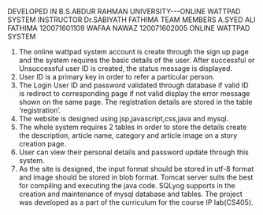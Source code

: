 DEVELOPED IN B.S.ABDUR RAHMAN UNIVERSITY---ONLINE WATTPAD SYSTEM
INSTRUCTOR
Dr.SABIYATH FATHIMA
TEAM MEMBERS
A.SYED ALI FATHIMA
120071601109
WAFAA NAWAZ
120071602005
ONLINE WATTPAD SYSTEM
1.	The online wattpad system account is create through the sign up page and the system requires the basic details of the user. After successful or Unsuccessful user ID is created, the status message is displayed.
2.	User ID is a primary key in order to refer a particular person.
3.	The Login User ID and password validated through database if valid ID is redirect to corresponding page if not valid display the error message shown on the same page. The registration details are stored in the table ‘registration’.
4.	The website is designed using jsp,javascript,css,java and mysql.
5.	The whole system requires 2 tables in order to store the details create the description, article name, category and article image on a story creation page. 
6.	User can view their personal details and password update through this system.
7.	As the site is designed, the input format should be stored in utf-8 format and image should be stored in blob format. Tomcat server suits the best for compiling and executing the java code. SQLyog supports in the creation and maintenance of mysql database and tables.
The project was developed as a part of the curriculum for the course IP lab(CS405).
